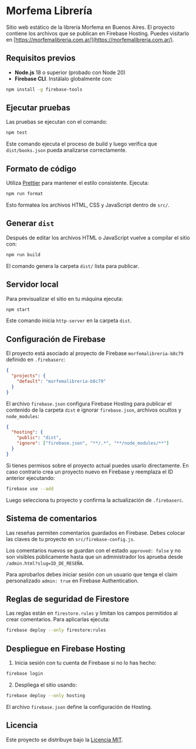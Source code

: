 # Morfema Librería

Sitio web estático de la librería Morfema en Buenos Aires. El proyecto contiene los archivos que se publican en Firebase Hosting. Puedes visitarlo en [https://morfemalibreria.com.ar/](https://morfemalibreria.com.ar/).

## Requisitos previos

- **Node.js** 18 o superior (probado con Node 20)
- **Firebase CLI**. Instálalo globalmente con:

```bash
npm install -g firebase-tools
```

## Ejecutar pruebas

Las pruebas se ejecutan con el comando:

```bash
npm test
```

Este comando ejecuta el proceso de build y luego verifica que `dist/books.json` pueda analizarse correctamente.

## Formato de código

Utiliza [Prettier](https://prettier.io/) para mantener el estilo consistente. Ejecuta:

```bash
npm run format
```

Esto formatea los archivos HTML, CSS y JavaScript dentro de `src/`.

## Generar `dist`

Después de editar los archivos HTML o JavaScript vuelve a compilar el sitio con:

```bash
npm run build
```

El comando genera la carpeta `dist/` lista para publicar.

## Servidor local

Para previsualizar el sitio en tu máquina ejecuta:

```bash
npm start
```

Este comando inicia `http-server` en la carpeta `dist`.

## Configuración de Firebase

El proyecto está asociado al proyecto de Firebase `morfemalibreria-b8c79` definido en `.firebaserc`:

```json
{
  "projects": {
    "default": "morfemalibreria-b8c79"
  }
}
```

El archivo `firebase.json` configura Firebase Hosting para publicar el contenido de la carpeta `dist` e ignorar `firebase.json`, archivos ocultos y `node_modules`:

```json
{
  "hosting": {
    "public": "dist",
    "ignore": ["firebase.json", "**/.*", "**/node_modules/**"]
  }
}
```

Si tienes permisos sobre el proyecto actual puedes usarlo directamente. En caso contrario crea un proyecto nuevo en Firebase y reemplaza el ID anterior ejecutando:

```bash
firebase use --add
```

Luego selecciona tu proyecto y confirma la actualización de `.firebaserc`.

## Sistema de comentarios

Las reseñas permiten comentarios guardados en Firebase. Debes colocar las
claves de tu proyecto en `src/firebase-config.js`.

Los comentarios nuevos se guardan con el estado `approved: false` y no son
visibles públicamente hasta que un administrador los aprueba desde
`/admin.html?slug=ID_DE_RESEÑA`.

Para aprobarlos debes iniciar sesión con un usuario que tenga el claim
personalizado `admin: true` en Firebase Authentication.

## Reglas de seguridad de Firestore

Las reglas están en `firestore.rules` y limitan los campos permitidos al crear
comentarios. Para aplicarlas ejecuta:

```bash
firebase deploy --only firestore:rules
```

## Despliegue en Firebase Hosting

1. Inicia sesión con tu cuenta de Firebase si no lo has hecho:

```bash
firebase login
```

2. Despliega el sitio usando:

```bash
firebase deploy --only hosting
```

El archivo `firebase.json` define la configuración de Hosting.

## Licencia

Este proyecto se distribuye bajo la [Licencia MIT](LICENSE).
